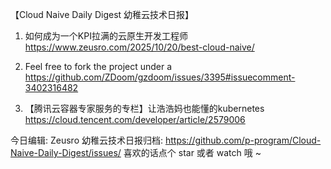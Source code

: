 【Cloud Naive Daily Digest 幼稚云技术日报】

1. 如何成为一个KPI拉满的云原生开发工程师
https://www.zeusro.com/2025/10/20/best-cloud-naive/

2. Feel free to fork the project under a
https://github.com/ZDoom/gzdoom/issues/3395#issuecomment-3402316482

3. 【腾讯云容器专家服务的专栏】让浩浩妈也能懂的kubernetes
https://cloud.tencent.com/developer/article/2579006

今日编辑: Zeusro
幼稚云技术日报归档: 
https://github.com/p-program/Cloud-Naive-Daily-Digest/issues/
喜欢的话点个 star 或者 watch 哦 ~
